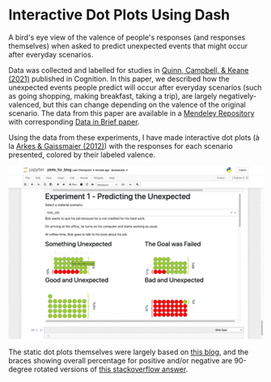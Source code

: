# Interactive Dot Plots Using Dash

A bird's eye view of the valence of people's responses (and responses themselves) when asked to predict unexpected events that might occur after everyday scenarios. 

Data was collected and labelled for studies in [Quinn, Campbell, & Keane (2021)](https://doi.org/10.1016/j.cognition.2020.104520) published in Cognition. In this paper, we described how the unexpected events people predict will occur after everyday scenarios (such as going shopping, making breakfast, taking a trip), are largely negatively-valenced, but this can change depending on the valence of the original scenario. The data from this paper are available in a [Mendeley Repository](https://doi.org/10.17632/kkt999sn7b.1) with corresponding [Data in Brief paper](https://doi.org/10.1016/j.dib.2021.106935).

Using the data from these experiments, I have made interactive dot plots (à la [Arkes & Gaissmaier (2012)](https://doi.org/10.1177/0956797612437428)) with the responses for each scenario presented, colored by their labeled valence.

![Example Showing Expt 1](images/gif_of_expt1.gif) 

The static dot plots themselves were largely based on [this blog]( https://blog.matteoferla.com/2019/10/pictograms-with-plotly-and-fontawesome.html), and the braces showing overall percentage for positive and/or negative are 90-degree rotated versions of [this stackoverflow answer](https://stackoverflow.com/a/61454455).

